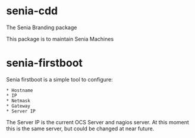 # senia-cdd
The Senia Branding package

This package is to maintain Senia Machines


# senia-firstboot

Senia firstboot is a simple tool to configure:
 
	* Hostname
	* IP
	* Netmask
	* Gateway
	* Server IP 

The Server IP is the current OCS Server and nagios server. At this moment this is the 
same server, but could be changed at near future.



